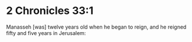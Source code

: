 # 2 Chronicles 33:1

Manasseh [was] twelve years old when he began to reign, and he reigned fifty and five years in Jerusalem: